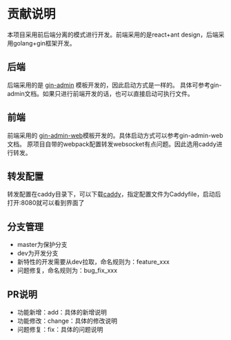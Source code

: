# 贡献说明
本项目采用前后端分离的模式进行开发。前端采用的是react+ant design，后端采用golang+gin框架开发。

## 后端

后端采用的是 [gin-admin](https://github.com/LyricTian/gin-admin) 模板开发的，因此启动方式是一样的。
具体可参考gin-admin文档。如果只进行前端开发的话，也可以直接启动可执行文件。

## 前端

前端采用的 [gin-admin-web](https://github.com/LyricTian/gin-admin-react/tree/ts-master)模板开发的。具体启动方式可以参考gin-admin-web文档。
原项目自带的webpack配置转发websocket有点问题。因此选用caddy进行转发。

## 转发配置

转发配置在caddy目录下，可以下载[caddy](https://caddyserver.com/v1/)，指定配置文件为Caddyfile，启动后打开:8080就可以看到界面了

## 分支管理
- master为保护分支
- dev为开发分支
- 新特性的开发需要从dev拉取，命名规则为：feature_xxx
- 问题修复，命名规则为：bug_fix_xxx

## PR说明

- 功能新增：add：具体的新增说明
- 功能修改：change：具体的修改说明
- 问题修复：fix：具体的问题说明
